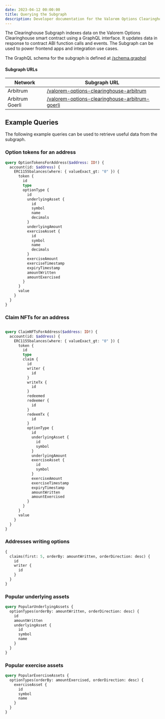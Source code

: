 ```yaml
---
date: 2023-04-12 00:00:00
title: Querying the Subgraph
description: Developer documentation for the Valorem Options Clearinghouse subgraph.
---
```


The Clearinghouse Subgraph indexes data on the Valorem Options Clearinghouse smart contract using a GraphQL interface. It updates data in response to contract ABI function calls and events. The Subgraph can be used to power frontend apps and integration use cases.

The GraphQL schema for the subgraph is defined at [/schema.graphql](https://github.com/valorem-labs-inc/valorem-subgraph/blob/master/schema.graphql)

#### Subgraph URLs

| Network            | Subgraph URL |
| ------------------ | ------------ |
| Arbitrum           | [/valorem-options-clearinghouse-arbitrum](https://thegraph.com/legacy-explorer/subgraph/valorem-labs/valorem-options-clearinghouse-arbitrum)        |
| Arbitrum Goerli    | [/valorem-options-clearinghouse-arbitrum-goerli](https://thegraph.com/hosted-service/subgraph/nickadamson/ch-arb-goerli) |

## Example Queries

The following example queries can be used to retrieve useful data from the subgraph.

### Option tokens for an address
```graphql
query OptionTokensForAddress($address: ID!) {
  account(id: $address) {
    ERC1155balances(where: { valueExact_gt: "0" }) {
      token {
        id
        type
        optionType {
          id
          underlyingAsset {
            id
            symbol
            name
            decimals
          }
          underlyingAmount
          exerciseAsset {
            id
            symbol
            name
            decimals
          }
          exerciseAmount
          exerciseTimestamp
          expiryTimestamp
          amountWritten
          amountExercised
        }
      }
      value
    }
  }
}
```

### Claim NFTs for an address
```graphql

query ClaimNFTsForAddress($address: ID!) {
  account(id: $address) {
    ERC1155balances(where: { valueExact_gt: "0" }) {
      token {
        id
        type
        claim {
          id
          writer {
            id
          }
          writeTx {
            id
          }
          redeemed
          redeemer {
            id
          }
          redeemTx {
            id
          }
          optionType {
            id
            underlyingAsset {
              id
              symbol
            }
            underlyingAmount
            exerciseAsset {
              id
              symbol
            }
            exerciseAmount
            exerciseTimestamp
            expiryTimestamp
            amountWritten
            amountExercised
          }
        }
      }
      value
    }
  }
}
```

### Addresses writing options

```graphql
{
  claims(first: 5, orderBy: amountWritten, orderDirection: desc) {
    id
    writer {
      id
    }
  }
}
```

### Popular underlying assets

```graphql
query PopularUnderlyingAssets {
  optionTypes(orderBy: amountWritten, orderDirection: desc) {
    id
    amountWritten
    underlyingAsset {
      id
      symbol
      name
    }
  }
}
```

### Popular exercise assets

```graphql
query PopularExerciseAssets {
  optionTypes(orderBy: amountExercised, orderDirection: desc) {
    exerciseAsset {
      id
      symbol
      name
    }
  }
}
```
